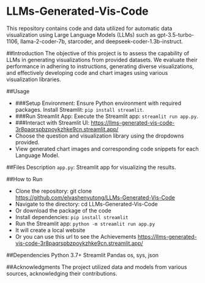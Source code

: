 # LLMs-Generated-Vis-Code
This repository contains code and data utilized for automatic data visualization using Large Language Models (LLMs) such as gpt-3.5-turbo-1106, llama-2-coder-7b, starcoder, and deepseek-coder-1.3b-instruct.

##Introduction
The objective of this project is to assess the capability of LLMs in generating visualizations from provided datasets. We evaluate their performance in adhering to instructions, generating diverse visualizations, and effectively developing code and chart images using various visualization libraries.

##Usage
- ###Setup Environment:
Ensure Python environment with required packages.
Install Streamlit: `pip install streamlit`.
- ###Run Streamlit App:
Execute the Streamlit app: `streamlit run app.py`.
- ###Interact with Streamlit UI:
https://llms-generated-vis-code-3r8paqrspbzpoykzhke9cn.streamlit.app/
 - Choose the question and visualization library using the dropdowns provided.
 - View generated chart images and corresponding code snippets for each Language Model.

##Files Description
`app.py`: Streamlit app for visualizing the results.

##How to Run
- Clone the repository: git clone https://github.com/elvashenyutong/LLMs-Generated-Vis-Code
- Navigate to the directory: cd LLMs-Generated-Vis-Code
- Or download the package of the code
- Install dependencies: `pip install streamlit`
- Run the Streamlit app: `python -m streamlit run app.py`
- It will create a local website
- Or you can use this url to see the Achievements
https://llms-generated-vis-code-3r8paqrspbzpoykzhke9cn.streamlit.app/

##Dependencies
Python 3.7+
Streamlit
Pandas
os, sys, json

##Acknowledgments
The project utilized data and models from various sources, acknowledging their contributions.